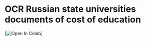 # OCR Russian state universities documents of cost of education

[![Open In Colab](https://colab.research.google.com/drive/1vG5XBctRv2HFww5Bv5Yn3_2kFLaWoS6t)]
